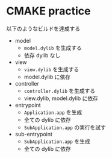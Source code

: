 # CMAKE practice

以下のようなビルドを達成する

- model
  - `model.dylib` を生成する
  - 依存 dylib なし
- view
  - `view.dylib` を生成する
  - model.dylib に依存
- controller
  - `controller.dylib` を生成する
  - view.dylib, model.dylib に依存
- entrypoint
  - `Application.app` を生成
  - 全ての dylib に依存
  - `SubApplication.app` の実行を試す
- sub-entrypoint
  - `SubApplication.app` を生成
  - 全ての dylib に依存
